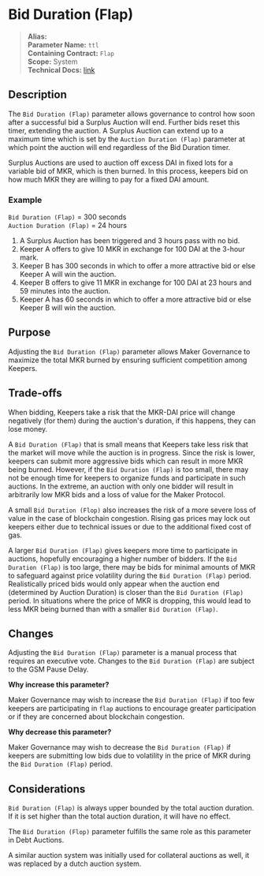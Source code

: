 
# Bid Duration (Flap)

>**Alias:**  
>**Parameter Name:** `ttl`  
>**Containing Contract:** `Flap`  
>**Scope:** System  
>**Technical Docs:** [link](https://docs.makerdao.com/smart-contract-modules/system-stabilizer-module/flap-detailed-documentation)  

## Description
The `Bid Duration (Flap)` parameter allows governance to control how soon after a successful bid a Surplus Auction will end. Further bids reset this timer, extending the auction. A Surplus Auction can extend up to a maximum time which is set by the `Auction Duration (Flap)` parameter at which point the auction will end regardless of the Bid Duration timer.

Surplus Auctions are used to auction off excess DAI in fixed lots for a variable bid of MKR, which is then burned. In this process, keepers bid on how much MKR they are willing to pay for a fixed DAI amount. 

### Example

`Bid Duration (Flap)` = 300 seconds  
`Auction Duration (Flap)` = 24 hours  

1. A Surplus Auction has been triggered and 3 hours pass with no bid.
2. Keeper A offers to give 10 MKR in exchange for 100 DAI at the 3-hour mark.
3. Keeper B has 300 seconds in which to offer a more attractive bid or else Keeper A will win the auction.
4. Keeper B offers to give 11 MKR in exchange for 100 DAI at 23 hours and 59 minutes into the auction.
5. Keeper A has 60 seconds in which to offer a more attractive bid or else Keeper B will win the auction.

## Purpose
Adjusting the `Bid Duration (Flap)` parameter allows Maker Governance to maximize the total MKR burned by ensuring sufficient competition among Keepers.

## Trade-offs
When bidding, Keepers take a risk that the MKR-DAI price will change negatively (for them) during the auction's duration, if this happens, they can lose money.

A `Bid Duration (Flap)` that is small means that Keepers take less risk that the market will move while the auction is in progress. Since the risk is lower,  keepers can submit more aggressive bids which can result in more MKR being burned. However, if the `Bid Duration (Flap)` is too small, there may not be enough time for keepers to organize funds and participate in such auctions. In the extreme, an auction with only one bidder will result in arbitrarily low MKR bids and a loss of value for the Maker Protocol.

A small `Bid Duration (Flop)` also increases the risk of a more severe loss of value in the case of blockchain congestion. Rising gas prices may lock out keepers either due to technical issues or due to the additional fixed cost of gas. 

A larger `Bid Duration (Flap)` gives keepers more time to participate in auctions, hopefully encouraging a higher number of bidders. If the `Bid Duration (Flap)` is too large, there may be bids for minimal amounts of MKR to safeguard against price volatility during the `Bid Duration (Flap)` period. Realistically priced bids would only appear when the auction end (determined by Auction Duration) is closer than the `Bid Duration (Flap)` period. In situations where the price of MKR is dropping, this would lead to less MKR being burned than with a smaller `Bid Duration (Flap)`.


## Changes
Adjusting the `Bid Duration (Flap)` parameter is a manual process that requires an executive vote. Changes to the `Bid Duration (Flap)` are subject to the GSM Pause Delay.

**Why increase this parameter?**

Maker Governance may wish to increase the `Bid Duration (Flap)` if too few keepers are participating in `flap` auctions to encourage greater participation or if they are concerned about blockchain congestion.

**Why decrease this parameter?**

Maker Governance may wish to decrease the `Bid Duration (Flap)` if keepers are submitting low bids due to volatility in the price of MKR during the `Bid Duration (Flap)` period.

## Considerations
`Bid Duration (Flap)` is always upper bounded by the total auction duration. If it is set higher than the total auction duration, it will have no effect. 

The `Bid Duration (Flop)` parameter fulfills the same role as this parameter in Debt Auctions.

A similar auction system was initially used for collateral auctions as well, it was replaced by a dutch auction system.
